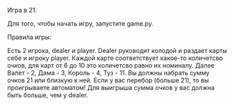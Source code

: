 Игра в 21.

Для того, чтобы начать игру, запустите game.py.

Правила игры:

Есть 2 игрока, dealer и player. Dealer руководит колодой и раздает карты себе и игроку player.
Каждой карте соответствует какое-то количетсво очков, для карт от 6 до 10 это количетсво равно
их номиналу. Далее Валет - 2, Дама - 3, Король - 4, Туз - 11.
Вы должны набрать сумму очков 21 или близкую к ней. Если у вас перебор (больше 21), то вы проигрываете автоматом!
Для выигрыша сумма очков у вас должна быть больше, чем у dealer.
